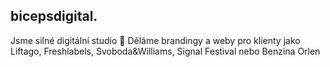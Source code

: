 ## bicepsdigital.

Jsme silné digitální studio 💪 Děláme brandingy a weby pro klienty jako Liftago, Freshlabels, Svoboda&Williams, Signal Festival nebo Benzina Orlen
